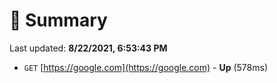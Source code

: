 # 📖 Summary
Last updated: **8/22/2021, 6:53:43 PM**

- `GET` [https://google.com](https://google.com) - **Up** (578ms)
